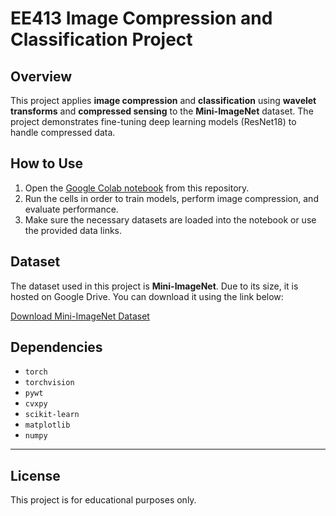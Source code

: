 # EE413 Image Compression and Classification Project

## Overview

This project applies **image compression** and **classification** using **wavelet transforms** and **compressed sensing** to the **Mini-ImageNet** dataset. The project demonstrates fine-tuning deep learning models (ResNet18) to handle compressed data.

## How to Use

1. Open the [Google Colab notebook](https://colab.research.google.com/) from this repository.
2. Run the cells in order to train models, perform image compression, and evaluate performance.
3. Make sure the necessary datasets are loaded into the notebook or use the provided data links.

## Dataset

The dataset used in this project is **Mini-ImageNet**. Due to its size, it is hosted on Google Drive. You can download it using the link below:

[Download Mini-ImageNet Dataset](https://drive.google.com/file/d/your-link-here)


## Dependencies

- `torch`
- `torchvision`
- `pywt`
- `cvxpy`
- `scikit-learn`
- `matplotlib`
- `numpy`

---

## License

This project is for educational purposes only.
